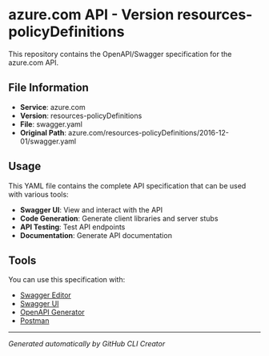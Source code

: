 # azure.com API - Version resources-policyDefinitions

This repository contains the OpenAPI/Swagger specification for the azure.com API.

## File Information

- **Service**: azure.com
- **Version**: resources-policyDefinitions
- **File**: swagger.yaml
- **Original Path**: azure.com/resources-policyDefinitions/2016-12-01/swagger.yaml

## Usage

This YAML file contains the complete API specification that can be used with various tools:

- **Swagger UI**: View and interact with the API
- **Code Generation**: Generate client libraries and server stubs
- **API Testing**: Test API endpoints
- **Documentation**: Generate API documentation

## Tools

You can use this specification with:

- [Swagger Editor](https://editor.swagger.io/)
- [Swagger UI](https://swagger.io/tools/swagger-ui/)
- [OpenAPI Generator](https://openapi-generator.tech/)
- [Postman](https://www.postman.com/)

---

*Generated automatically by GitHub CLI Creator*
